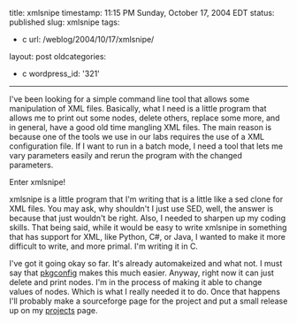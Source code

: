 title: xmlsnipe
timestamp: 11:15 PM Sunday, October 17, 2004 EDT
status: published
slug: xmlsnipe
tags:
- c
url: /weblog/2004/10/17/xmlsnipe/

layout: post
oldcategories:
- c
wordpress_id: '321'

---

I've been looking for a simple command line tool that allows some manipulation
of XML files.  Basically, what I need is a little program that allows me to
print out some nodes, delete others, replace some more, and in general, have
a good old time mangling XML files.  The main reason is because one of the tools
we use in our labs requires the use of a XML configuration file.  If I want
to run in a batch mode, I need a tool that lets me vary parameters easily and
rerun the program with the changed parameters.






Enter xmlsnipe!






xmlsnipe is a little program that I'm writing that is a little like a sed clone
for XML files.  You may ask, why shouldn't I just use SED, well, the answer is
because that just wouldn't be right.  Also, I needed to sharpen up my coding
skills.  That being said, while it would be easy to write xmlsnipe in something
that has support for XML, like Python, C#, or Java, I wanted to make it more
difficult to write, and more primal.  I'm writing it in C.






I've got it going okay so far.  It's already automakeized and what not.  I must
say that [pkgconfig](http://www.freedesktop.org/software/pkgconfig/)
makes this much easier.  Anyway, right now it can just delete and print nodes.
I'm in the process of making it able to change values of nodes.  Which is what
I really needed it to do.  Once that happens I'll probably make a sourceforge
page for the project and put a small release up on my
[projects](/projects/) page.

